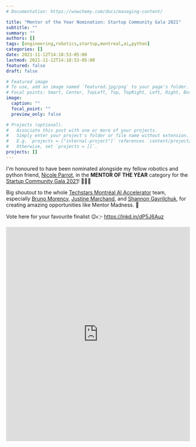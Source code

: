 ```yaml
---
# Documentation: https://wowchemy.com/docs/managing-content/

title: "Mentor of the Year Nomination: Startup Community Gala 2021"
subtitle: ""
summary: ""
authors: []
tags: [engineering,robotics,startup,montreal,ai,python]
categories: []
date: 2021-11-12T14:18:53-05:00
lastmod: 2021-11-12T14:18:53-05:00
featured: false
draft: false

# Featured image
# To use, add an image named `featured.jpg/png` to your page's folder.
# Focal points: Smart, Center, TopLeft, Top, TopRight, Left, Right, BottomLeft, Bottom, BottomRight.
image:
  caption: ""
  focal_point: ""
  preview_only: false

# Projects (optional).
#   Associate this post with one or more of your projects.
#   Simply enter your project's folder or file name without extension.
#   E.g. `projects = ["internal-project"]` references `content/project/deep-learning/index.md`.
#   Otherwise, set `projects = []`.
projects: []
---
```


I'm honoured to have been nominated alongside my fellow robotics and python friend, [Nicole Parrot](https://www.linkedin.com/in/nicole-parrot-54a88a45/), in the **MENTOR OF THE YEAR** category for the [Startup Community Gala 2021](https://startupcommunityawards.com/en/)! 🤖🙏🚀

Big shoutout to the whole [Techstars Montréal AI Accelerator](https://www.linkedin.com/company/techstars-montreal-ai-accelerator/) team, especially [Bruno Morency](https://www.linkedin.com/in/brunomorency/), [Justine Marchand](https://www.linkedin.com/in/justinemarchand/), and [Shannon Gavrilchuk](https://www.linkedin.com/in/shannon-gavrilchuk-a268b4185/), for creating amazing opportunities like Mentor Madness. 🤘

Vote here for your favourite finalist 😉👉 https://lnkd.in/dP5J6Auz

<iframe src="https://www.linkedin.com/embed/feed/update/urn:li:share:6864974062502871040" allowfullscreen="" title="Embedded post" width="504" height="586" frameborder="0"></iframe>
